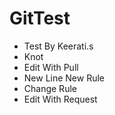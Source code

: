 # GitTest

- Test By Keerati.s
- Knot
- Edit With Pull
- New Line New Rule
- Change Rule
- Edit With Request
